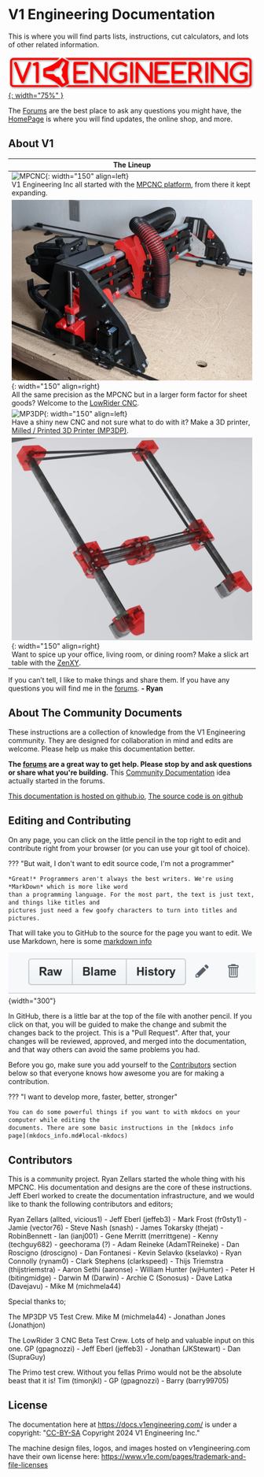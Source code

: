 # V1 Engineering Documentation

This is where you will find parts lists, instructions, cut calculators, and lots of other related information.

[![Main V1 Engineering Site](img/120-Rectangle-logo.png){: width="75%" }](https://www.v1e.com/)

The [Forums](https://forum.v1engineering.com) are the best place to ask any questions you might have, the [HomePage](https://www.v1e.com/) is where you will find updates, the online shop, and more.

## About V1
| The Lineup |
| ----------- |
| ![MPCNC](img/primo.png){: width="150" align=left} <br/> V1 Engineering Inc all started with the [MPCNC platform](mpcnc/intro.md), from there it kept expanding. |
|  ![LowRider CNC](img/Lr3.png){: width="150" align=right} <br/> All the same precision as the MPCNC but in a larger form factor for sheet goods? Welcome to the [LowRider CNC](lowrider/index.md). |
| ![MP3DP](img/MP3DP.png){: width="150" align=left} <br/> Have a shiny new CNC and not sure what to do with it? Make a 3D printer, [Milled / Printed 3D Printer (MP3DP)](mp3dp/index.md). |
| ![ZenXY](img/ZenXY.png){: width="150" align=right} <br/> Want to spice up your office, living room, or dining room?  Make a slick art table with the [ZenXY](zenxy/index.md). |

If you can’t tell, I like to make things and share them. If you have any questions you will find me in the [forums](https://forum.v1engineering.com/). **- Ryan**

## About The Community Documents

These instructions are a collection of knowledge from the V1 Engineering community. They are
designed for collaboration in mind and edits are welcome. Please help us make this documentation
better.

**The [forums](https://forum.v1engineering.com) are a great way to get help. Please stop by and ask questions or share what you're
building.** This [Community Documentation](https://forum.v1engineering.com/t/community-documentation/11435) idea actually started in the forums. 

[This documentation is hosted on github.io](https://docs.v1engineering.com), [The source code is on github](https://github.com/V1EngineeringInc/V1EngineeringInc-Docs)

## Editing and Contributing

On any page, you can click on the little pencil in the top right to edit and contribute right from your browser (or you can use your git tool of choice).

??? "But wait, I don't want to edit source code, I'm not a programmer"

    *Great!* Programmers aren't always the best writers. We're using *MarkDown* which is more like word
    than a programming language. For the most part, the text is just text, and things like titles and
    pictures just need a few goofy characters to turn into titles and pictures.


That will take you to GitHub to the source for the page you want to edit. We use Markdown, here is some [markdown info](mkdocs_info.md)


![GitHub edit button](img/github_edit.png){width="300"}

In GitHub, there is a little bar at the top of the file with another pencil. If you click on that,
you will be guided to make the change and submit the changes back to the project. This is a
"Pull Request". After that, your changes will be reviewed, approved, and merged into the documentation, and
that way others can avoid the same problems you had.

Before you go, make sure you add yourself to the [Contributors](index.md#Contributors) section below so that everyone knows how
awesome you are for making a contribution.

??? "I want to develop more, faster, better, stronger"

    You can do some powerful things if you want to with mkdocs on your computer while editing the
    documents. There are some basic instructions in the [mkdocs info
    page](mkdocs_info.md#local-mkdocs)


## Contributors

This is a community project. Ryan Zellars started the whole thing with his MPCNC. His documentation and designs are the core of these instructions. Jeff Eberl worked to create
the documentation infrastructure, and we would like to thank the following contributors and editors;

Ryan Zellars (allted, vicious1) - Jeff Eberl (jeffeb3) - Mark Frost (fr0sty1) - Jamie (vector76) -
Steve Nash (snash) - James Tokarsky (thejat) - RobinBennett - Ian (ianj001) - Gene Merritt
(merrittgene) - Kenny (techguy682) - geechorama (?) - Adam Reineke (AdamTReineke) - Dan Roscigno
(droscigno) - Dan Fontanesi - Kevin Selavko (kselavko) - Ryan Connolly (rynam0) - Clark Stephens
(clarkspeed) - Thijs Triemstra (thijstriemstra) - Aaron Sethi (aaronse) - William Hunter (wjHunter) - 
Peter H (bitingmidge) - Darwin M (Darwin) - Archie C (Sonosus) - Dave Latka (Davejavu) - Mike M (michmela44)

Special thanks to;

The MP3DP V5 Test Crew. Mike M (michmela44) - Jonathan Jones (Jonathjon)

The LowRider 3 CNC Beta Test Crew. Lots of help and valuable input on this one.
GP (gpagnozzi) - Jeff Eberl (jeffeb3) - Jonathan (JKStewart) - Dan (SupraGuy)

The Primo test crew. Without you fellas Primo would not be the absolute beast that it is!
Tim (timonjkl) - GP (gpagnozzi) - Barry (barry99705)



## License

The documentation here at https://docs.v1engineering.com/ is under a 
copyright: "[CC-BY-SA](https://creativecommons.org/licenses/by-sa/4.0/) Copyright 2024 V1 Engineering Inc."

The machine design files, logos, and images hosted on v1engineering.com have their own license
here: https://www.v1e.com/pages/trademark-and-file-licenses
